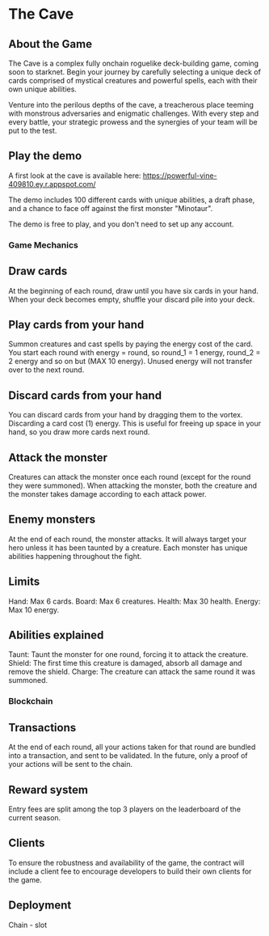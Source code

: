 # The Cave

## About the Game

The Cave is a complex fully onchain roguelike deck-building game, coming soon to starknet. Begin your journey by carefully selecting a unique deck of cards comprised of mystical creatures and powerful spells, each with their own unique abilities.

Venture into the perilous depths of the cave, a treacherous place teeming with monstrous adversaries and enigmatic challenges. With every step and every battle, your strategic prowess and the synergies of your team will be put to the test.

## Play the demo

A first look at the cave is available here: https://powerful-vine-409810.ey.r.appspot.com/

The demo includes 100 different cards with unique abilities, a draft phase, and a chance to face off against the first monster "Minotaur".

The demo is free to play, and you don't need to set up any account.

### Game Mechanics

## Draw cards

At the beginning of each round, draw until you have six cards in your hand.
When your deck becomes empty, shuffle your discard pile into your deck.

## Play cards from your hand

Summon creatures and cast spells by paying the energy cost of the card.
You start each round with energy = round, so round_1 = 1 energy, round_2 = 2 energy and so on but (MAX 10 energy).
Unused energy will not transfer over to the next round.

## Discard cards from your hand

You can discard cards from your hand by dragging them to the vortex. Discarding a card cost (1) energy.
This is useful for freeing up space in your hand, so you draw more cards next round.

## Attack the monster

Creatures can attack the monster once each round (except for the round they were summoned).
When attacking the monster, both the creature and the monster takes damage according to each attack power.

## Enemy monsters

At the end of each round, the monster attacks. It will always target your hero unless it has been taunted by a creature.
Each monster has unique abilities happening throughout the fight.

## Limits

Hand: Max 6 cards.
Board: Max 6 creatures.
Health: Max 30 health.
Energy: Max 10 energy.

## Abilities explained

Taunt: Taunt the monster for one round, forcing it to attack the creature.
Shield: The first time this creature is damaged, absorb all damage and remove the shield.
Charge: The creature can attack the same round it was summoned.

### Blockchain

## Transactions

At the end of each round, all your actions taken for that round are bundled into a transaction, and sent to be validated.
In the future, only a proof of your actions will be sent to the chain.

## Reward system

Entry fees are split among the top 3 players on the leaderboard of the current season.

## Clients

To ensure the robustness and availability of the game, the contract will include a client fee to encourage developers to build their own clients
for the game.

## Deployment

Chain - slot